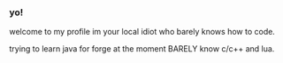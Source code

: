 ### yo!
welcome to my profile
im your local idiot who barely knows how to code.

trying to learn java for forge at the moment
BARELY know c/c++ and lua.
